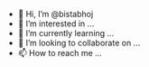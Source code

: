 - 👋 Hi, I’m @bistabhoj
- 👀 I’m interested in ...
- 🌱 I’m currently learning ...
- 💞️ I’m looking to collaborate on ...
- 📫 How to reach me ...

<!---
bistabhoj/bistabhoj is a ✨ special ✨ repository because its `README.md` (this file) appears on your GitHub profile.
You can click the Preview link to take a look at your changes.
--->
